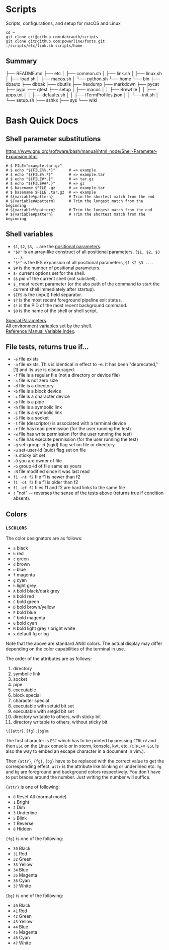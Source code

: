 Scripts
=======

Scripts, configurations, and setup for macOS and Linux

    cd ~
    git clone git@github.com:dakrauth/scripts
    git clone git@github.com:powerline/fonts.git
    ./scripts/etc/link.sh scripts/home

Summary
-------

├── README.md
├── etc
│   ├── common.sh
│   ├── link.sh
│   ├── linux.sh
│   ├── load.sh
│   ├── macos.sh
│   └── python.sh
└── home
    └── bin
        ├── dbauto
        ├── dbbak
        ├── dbutils
        ├── hexdump
        ├── markdown
        ├── pycat
        ├── pypi
        ├── qtest
        ├── setup
        │   ├── macos
        │   │   ├── Brewfile
        │   │   ├── apps.txt
        │   │   ├── defaults.sh
        │   │   ├── iTermProfiles.json
        │   │   └── init.sh
        │   └── setup.sh
        ├── sshkx
        ├── sys
        └── wiki


Bash Quick Docs
===============

Shell parameter substitutions
-----------------------------

<https://www.gnu.org/software/bash/manual/html_node/Shell-Parameter-Expansion.html>

    # $ FILE="example.tar.gz"
    # $ echo "${FILE%%.*}"      # => example
    # $ echo "${FILE%.*}"       # => example.tar
    # $ echo "${FILE#*.}"       # => tar.gz
    # $ echo "${FILE##*.}"      # => gz
    # $ basename $FILE .gz      # => example.tar
    # $ basename $FILE .tar.gz  # => example
    # ${variable%pattern}       # Trim the shortest match from the end
    # ${variable##pattern}      # Trim the longest match from the beginning
    # ${variable%%pattern}      # Trim the longest match from the end
    # ${variable#pattern}       # Trim the shortest match from the beginning

Shell variables
---------------

* `$1`, `$2`, `$3`, ... are the [positional parameters](https://www.gnu.org/software/bash/manual/html_node/Positional-Parameters.html).
* `"$@"` is an array-like construct of all positional parameters, `{$1, $2, $3 ...}`.
* `"$*"` is the IFS expansion of all positional parameters, `$1 $2 $3 ...`.
* `$#` is the number of positional parameters.
* `$-` current options set for the shell.
* `$$` pid of the current shell (not subshell).
* `$_` most recent parameter (or the abs path of the command to start the current shell immediately after startup).
* `$IFS` is the (input) field separator.
* `$?` is the most recent foreground pipeline exit status.
* `$!` is the PID of the most recent background command.
* `$0` is the name of the shell or shell script.

[Special Parameters](https://www.gnu.org/software/bash/manual/html_node/Special-Parameters.html).  
[All environment variables set by the shell](https://www.gnu.org/software/bash/manual/html_node/Shell-Variables.html).  
[Reference Manual Variable Index](https://www.gnu.org/software/bash/manual/html_node/Variable-Index.html).

File tests, returns true if...
------------------------------

* `-e` file exists
* `-a` file exists. This is identical in effect to -e. It has been "deprecated," [1] and its use is discouraged.
* `-f` file is a regular file (not a directory or device file)
* `-s` file is not zero size
* `-d` file is a directory
* `-b` file is a block device
* `-c` file is a character device
* `-p` file is a pipe
* `-h` file is a symbolic link
* `-L` file is a symbolic link
* `-S` file is a socket
* `-t` file (descriptor) is associated with a terminal device
* `-r` file has read permission (for the user running the test)
* `-w` file has write permission (for the user running the test)
* `-x` file has execute permission (for the user running the test)
* `-g` set-group-id (sgid) flag set on file or directory
* `-u` set-user-id (suid) flag set on file
* `-k` sticky bit set
* `-O` you are owner of file
* `-G` group-id of file same as yours
* `-N` file modified since it was last read
* `f1 -nt f2` file f1 is newer than f2
* `f1 -ot f2` file f1 is older than f2
* `f1 -ef f2` files f1 and f2 are hard links to the same file
* `!` "not" -- reverses the sense of the tests above (returns true if condition absent).

Colors
------

### `LSCOLORS`

The color designators are as follows:

* `a` black
* `b` red
* `c` green
* `d` brown
* `e` blue
* `f` magenta
* `g` cyan
* `h` light grey
* `A` bold black/dark grey
* `B` bold red
* `C` bold green
* `D` bold brown/yellow
* `E` bold blue
* `F` bold magenta
* `G` bold cyan
* `H` bold light grey / bright white
* `x` default fg or bg

Note that the above are standard ANSI colors. The actual display may differ depending on the color
capabilities of the terminal in use.

The order of the attributes are as follows:

1.  directory
2.  symbolic link
3.  socket
4.  pipe
5.  executable
6.  block special
7.  character special
8.  executable with setuid bit set
9.  executable with setgid bit set
10. directory writable to others, with sticky bit
11. directory writable to others, without sticky bit

`\[{attr};{fg};{bg}m`

The first character is `ESC` which has to be printed by pressing `CTRL+V` and then `ESC` on the
Linux console or in xterm, konsole, kvt, etc. (`CTRL+V ESC` is also the way to embed an
escape character in a document in vim.).

Then `{attr}`, `{fg}`, `{bg}` have to be replaced with the correct value to get the corresponding effect.
`attr` is the attribute like blinking or underlined etc. `fg` and `bg` are foreground and background colors respectively.
You don't have to put braces around the number. Just writing the number will suffice.

`{attr}` is one of following:

* `0`   Reset All (normal mode)
* `1`   Bright
* `2`   Dim
* `3`   Underline
* `5`   Blink
* `7`   Reverse
* `8`   Hidden

`{fg}` is one of the following:

* `30` Black
* `31` Red
* `32` Green
* `33` Yellow
* `34` Blue
* `35` Magenta
* `36` Cyan
* `37` White

`{bg}` is one of the following:

* `40` Black
* `41` Red
* `42` Green
* `43` Yellow
* `44` Blue
* `45` Magenta
* `46` Cyan
* `47` White

